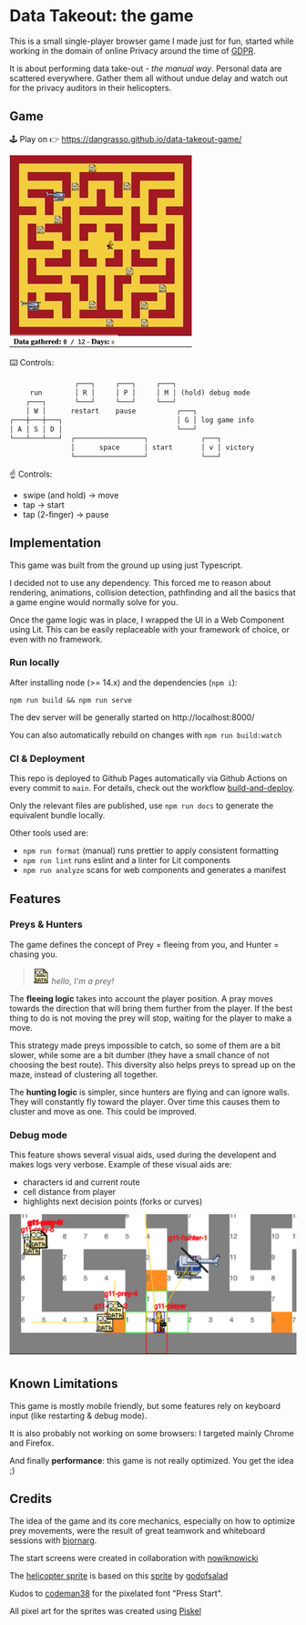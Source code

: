 # Data Takeout: the game

This is a small single-player browser game I made just for fun, started while working in the domain of online Privacy around the time of [GDPR](https://en.wikipedia.org/wiki/General_Data_Protection_Regulation).

It is about performing data take-out - _the manual way_.
Personal data are scattered everywhere. Gather them all without undue delay and watch out for the privacy auditors in their helicopters.

## Game

🕹 Play on 👉 https://dangrasso.github.io/data-takeout-game/

![demo](img/_docs/demo.gif)

⌨️ Controls:
```
                ┌───┐     ┌───┐     ┌───┐
     run        │ R │     │ P │     │ M │ (hold) debug mode
    ┌───┐       └───┘     └───┘     └───┘
    │ W │      restart    pause          ┌───┐
┌───┼───┼───┐                            │ G │ log game info
│ A │ S │ D │                            └───┘
└───┴───┴───┘  ┌─────────────────┐             ┌───┐
               │      space      │ start       │ v │ victory
               └─────────────────┘             └───┘
```

☝️ Controls:
 * swipe (and hold) -> move
 * tap -> start
 * tap (2-finger) -> pause

## Implementation

This game was built from the ground up using just Typescript.

I decided not to use any dependency. This forced me to reason about rendering, animations, collision detection, pathfinding and all the basics that a game engine would normally solve for you.

Once the game logic was in place, I wrapped the UI in a Web Component using Lit. This can be easily replaceable with your framework of choice, or even with no framework.

### Run locally

After installing node (>= 14.x) and the dependencies (`npm i`):
```
npm run build && npm run serve
```
The dev server will be generally started on http://localhost:8000/

You can also automatically rebuild on changes with `npm run build:watch`

### CI & Deployment

This repo is deployed to Github Pages automatically via Github Actions on every commit to `main`. For details, check out the workflow [build-and-deploy](.github/workflows/build-and-deploy.yml). 

Only the relevant files are published, use `npm run docs` to generate the equivalent bundle locally.

Other tools used are:
 - `npm run format` (manual) runs prettier to apply consistent formatting
 - `npm run lint` runs eslint and a linter for Lit components
 - `npm run analyze` scans for web components and generates a manifest

## Features

### Preys & Hunters

The game defines the concept of Prey = fleeing from you, and Hunter = chasing you.

> ![data](img/_docs/data.gif) _hello, I'm a prey!_

The **fleeing logic** takes into account the player position. A pray moves towards the direction that will bring them further from the player. If the best thing to do is not moving the prey will stop, waiting for the player to make a move.

This strategy made preys impossible to catch, so some of them are a bit slower, while some are a bit dumber (they have a small chance of not choosing the best route). This diversity also helps preys to spread up on the maze, instead of clustering all together.

The **hunting logic** is simpler, since hunters are flying and can ignore walls. They will constantly fly toward the player.
Over time this causes them to cluster and move as one. This could be improved.

### Debug mode

This feature shows several visual aids, used during the developent and makes logs very verbose.
Example of these visual aids are:
 - characters id and current route
 - cell distance from player
 - highlights next decision points (forks or curves)

![debug-mode](img/_docs/debug-mode.png)

## Known Limitations

This game is mostly mobile friendly, but some features rely on keyboard input (like restarting & debug mode).

It is also probably not working on some browsers: I targeted mainly Chrome and Firefox.

And finally **performance**: this game is not really optimized. You get the idea ;)

## Credits

The idea of the game and its core mechanics, especially on how to optimize prey movements, were the result of great teamwork and whiteboard sessions with [bjornarg](https://github.com/bjornarg).

The start screens were created in collaboration with [nowiknowicki](https://www.behance.net/nowiknowicki)

The [helicopter sprite](img/sprites/authority.png) is based on this [sprite](https://www.pokecommunity.com/showthread.php?t=384499) by [godofsalad](https://www.pokecommunity.com/member.php?u=642968)

Kudos to [codeman38](http://www.zone38.net) for the pixelated font "Press Start".

All pixel art for the sprites was created using [Piskel](https://www.piskelapp.com/)
